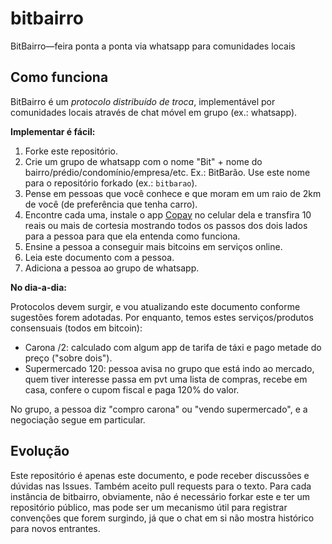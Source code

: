 # bitbairro
BitBairro—feira ponta a ponta via whatsapp para comunidades locais

## Como funciona

BitBairro é um *protocolo distribuído de troca*, implementável por comunidades locais através de chat móvel em grupo (ex.: whatsapp).

**Implementar é fácil:**

1. Forke este repositório.
1. Crie um grupo de whatsapp com o nome "Bit" + nome do bairro/prédio/condomínio/empresa/etc. Ex.: BitBarão. Use este nome para o repositório forkado (ex.: `bitbarao`).
1. Pense em pessoas que você conhece e que moram em um raio de 2km de você (de preferência que tenha carro).
1. Encontre cada uma, instale o app [Copay](https://copay.io/) no celular dela e transfira 10 reais ou mais de cortesia mostrando todos os passos dos dois lados para a pessoa para que ela entenda como funciona.
1. Ensine a pessoa a conseguir mais bitcoins em serviços online.
1. Leia este documento com a pessoa.
1. Adiciona a pessoa ao grupo de whatsapp.

**No dia-a-dia:**

Protocolos devem surgir, e vou atualizando este documento conforme sugestões forem adotadas. Por enquanto, temos estes serviços/produtos consensuais (todos em bitcoin):

* Carona /2: calculado com algum app de tarifa de táxi e pago metade do preço ("sobre dois").
* Supermercado 120: pessoa avisa no grupo que está indo ao mercado, quem tiver interesse passa em pvt uma lista de compras, recebe em casa, confere o cupom fiscal e paga 120% do valor.

No grupo, a pessoa diz "compro carona" ou "vendo supermercado", e a negociação segue em particular.

## Evolução

Este repositório é apenas este documento, e pode receber discussões e dúvidas nas Issues. Também aceito pull requests para o texto. Para cada instância de bitbairro, obviamente, não é necessário forkar este e ter um repositório público, mas pode ser um mecanismo útil para registrar convenções que forem surgindo, já que o chat em si não mostra histórico para novos entrantes.
